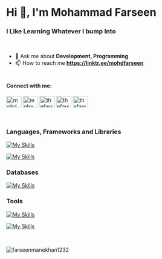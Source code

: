 <h1 >Hi 👋, I'm Mohammad Farseen</h1>
<h3>I Like Learning Whatever I bump Into</h3>
<br />

- 💬 Ask me about **Development, Programming** 
- 📫 How to reach me
**https://linktr.ee/mohdfarseen**
<br /><br />
<h4 align="left">Connect with me:</h4>
<p align="left">
  <a href="https://twitter.com/farseenmanekhan" target="blank"
    ><img
      align="center"
      src="https://cdn.jsdelivr.net/npm/simple-icons@3.1.0/icons/twitter.svg"
      alt="mohd_farseen"
      height="30"
      width="40"
  /></a>
  <a href="https://fb.com/mohammad.manekhan.9" target="blank"
    ><img
      align="center"
      src="https://cdn.jsdelivr.net/npm/simple-icons@3.1.0/icons/facebook.svg"
      alt="mohammad.manekhan.9"
      height="30"
      width="40"
  /></a>
  <a
    href="https://www.linkedin.com/in/mohammad-farseen-manekhan-2419531a7/"
    target="blank"
    ><img
      align="center"
      src="https://cdn.jsdelivr.net/npm/simple-icons@3.1.0/icons/linkedin.svg"
      alt="thefarseen"
      height="30"
      width="40"
  /></a>
  <a href="https://www.codechef.com/users/thefarseen" target="blank"
    ><img
      align="center"
      src="https://cdn.jsdelivr.net/npm/simple-icons@3.1.0/icons/codechef.svg"
      alt="thefarseen"
      height="30"
      width="40"
  /></a>
  <a href="https://codeforces.com/profile/thefarseen" target="blank"
    ><img
      align="center"
      src="https://cdn.jsdelivr.net/npm/simple-icons@3.0.1/icons/codeforces.svg"
      alt="thefarseen"
      height="30"
      width="40"
  /></a>
</p>

<br />
<h3 >Languages, Frameworks and Libraries</h3>
<p align="right">

  [![My Skills](https://skillicons.dev/icons?i=ts,js,python,c,cpp,bash)](https://skillicons.dev)
  
  
  [![My Skills](https://skillicons.dev/icons?i=react,vite,express,nodejs,flask,html,tailwind)](https://skillicons.dev)
</p>

<h3 >Databases</h3>
<p align="right">
  
  [![My Skills](https://skillicons.dev/icons?i=postgres,mongodb)](https://skillicons.dev)
  
</p>

<h3 >Tools</h3>
<p align="right">
  
  [![My Skills](https://skillicons.dev/icons?i=docker,kubernetes,jenkins,linux,git,firebase,postman)](https://skillicons.dev)
  

  
  [![My Skills](https://skillicons.dev/icons?i=figma,photoshop)](https://skillicons.dev)
  
</p>
<br />

<p >
  <img
    src="https://github-readme-streak-stats.herokuapp.com/?user=farseenmanekhan1232&"
    alt="farseenmanekhan1232"
  />
</p>


